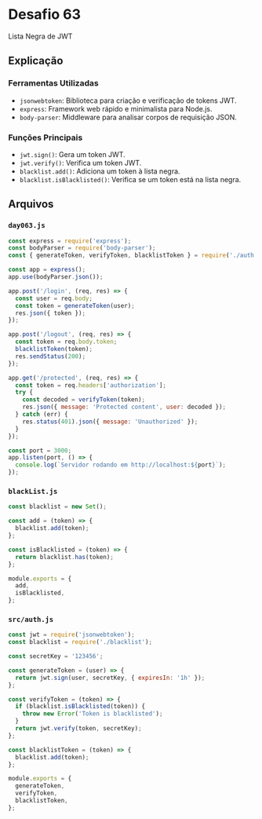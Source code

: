 # Desafio 63

Lista Negra de JWT

## Explicação

### Ferramentas Utilizadas

- `jsonwebtoken`: Biblioteca para criação e verificação de tokens JWT.
- `express`: Framework web rápido e minimalista para Node.js.
- `body-parser`: Middleware para analisar corpos de requisição JSON.

### Funções Principais

- `jwt.sign()`: Gera um token JWT.
- `jwt.verify()`: Verifica um token JWT.
- `blacklist.add()`: Adiciona um token à lista negra.
- `blacklist.isBlacklisted()`: Verifica se um token está na lista negra.

## Arquivos

### `day063.js`

```js
const express = require('express');
const bodyParser = require('body-parser');
const { generateToken, verifyToken, blacklistToken } = require('./auth');

const app = express();
app.use(bodyParser.json());

app.post('/login', (req, res) => {
  const user = req.body;
  const token = generateToken(user);
  res.json({ token });
});

app.post('/logout', (req, res) => {
  const token = req.body.token;
  blacklistToken(token);
  res.sendStatus(200);
});

app.get('/protected', (req, res) => {
  const token = req.headers['authorization'];
  try {
    const decoded = verifyToken(token);
    res.json({ message: 'Protected content', user: decoded });
  } catch (err) {
    res.status(401).json({ message: 'Unauthorized' });
  }
});

const port = 3000;
app.listen(port, () => {
  console.log(`Servidor rodando em http://localhost:${port}`);
});
```

### `blackList.js`

```js
const blacklist = new Set();

const add = (token) => {
  blacklist.add(token);
};

const isBlacklisted = (token) => {
  return blacklist.has(token);
};

module.exports = {
  add,
  isBlacklisted,
};
```

### `src/auth.js`

```js
const jwt = require('jsonwebtoken');
const blacklist = require('./blacklist');

const secretKey = '123456';

const generateToken = (user) => {
  return jwt.sign(user, secretKey, { expiresIn: '1h' });
};

const verifyToken = (token) => {
  if (blacklist.isBlacklisted(token)) {
    throw new Error('Token is blacklisted');
  }
  return jwt.verify(token, secretKey);
};

const blacklistToken = (token) => {
  blacklist.add(token);
};

module.exports = {
  generateToken,
  verifyToken,
  blacklistToken,
};
```